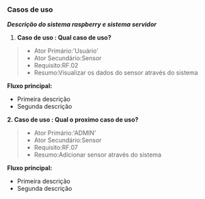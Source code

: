 ### Casos de uso

***Descrição do sistema raspberry e sistema servidor***

1. **Caso de uso : Qual caso de uso?**

> - Ator Primário:'Usuário'
> - Ator Secundário:Sensor
> - Requisito:RF.02
> - Resumo:Visualizar os dados do sensor através do sistema

**Fluxo principal:**
​                                                                                        

- Primeira descrição
- Segunda descrição

**2. Caso de uso : Qual o proximo caso de uso?**

> - Ator Primário:'ADMIN'
> - Ator Secundário:Sensor
> - Requisito:RF.07
> - Resumo:Adicionar sensor através do sistema

**Fluxo principal:**
​                                                                                        

- Primeira descrição
- Segunda descrição